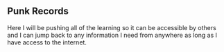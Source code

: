 ## Punk Records

Here I will be pushing all of the learning so it can be accessible by others and I can jump back to any information I need from anywhere as long as I have access to the internet.

